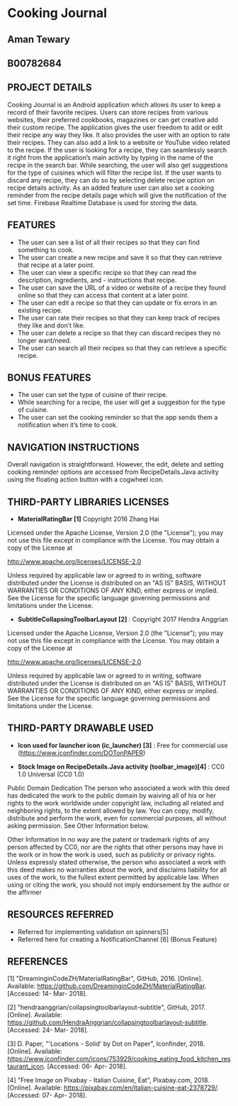 # Cooking Journal

## Aman Tewary

## B00782684

## PROJECT DETAILS

Cooking Journal is an Android application which allows its user to keep a record of their favorite recipes. Users can store recipes from various websites, their preferred cookbooks, magazines or can get creative add their custom recipe. The application gives the user freedom to add or edit their recipe any way they like. It also provides the user with an option to rate their recipes. They can also add a link to a website or YouTube video related to the recipe. If the user is looking for a recipe, they can seamlessly search it right from the application’s main activity by typing in the name of the recipe in the search bar. While searching, the user will also get suggestions for the type of cuisines which will filter the recipe list. If the user wants to discard any recipe, they can do so by selecting delete recipe option on recipe details activity. As an added feature user can also set a cooking reminder from the recipe details page which will give the notification of the set time. Firebase Realtime Database is used for storing the data.

## FEATURES

- The user can see a list of all their recipes so that they can find something to cook.
- The user can create a new recipe and save it so that they can retrieve that recipe at a later point.
- The user can view a specific recipe so that they can read the description, ingredients, and - instructions that recipe.
- The user can save the URL of a video or website of a recipe they found online so that they can access that content at a later point.
- The user can edit a recipe so that they can update or fix errors in an existing recipe.
- The user can rate their recipes so that they can keep track of recipes they like and don’t like.
- The user can delete a recipe so that they can discard recipes they no longer want/need.
- The user can search all their recipes so that they can retrieve a specific recipe.

## BONUS FEATURES

- The user can set the type of cuisine of their recipe.
- While searching for a recipe, the user will get a suggestion for the type of cuisine.
- The user can set the cooking reminder so that the app sends them a notification when it’s time to cook.

## NAVIGATION INSTRUCTIONS

Overall navigation is straightforward. However, the edit, delete and setting cooking reminder options are accessed from RecipeDetails.Java activity using the floating action button with a cogwheel icon.

## THIRD-PARTY LIBRARIES LICENSES

- **MaterialRatingBar [1]**  Copyright 2016 Zhang Hai

Licensed under the Apache License, Version 2.0 (the "License");
you may not use this file except in compliance with the License.
You may obtain a copy of the License at

   http://www.apache.org/licenses/LICENSE-2.0

Unless required by applicable law or agreed to in writing, software
distributed under the License is distributed on an "AS IS" BASIS,
WITHOUT WARRANTIES OR CONDITIONS OF ANY KIND, either express or implied.
See the License for the specific language governing permissions and
limitations under the License.

- **SubtitleCollapsingToolbarLayout [2]** : Copyright 2017 Hendra Anggrian

Licensed under the Apache License, Version 2.0 (the "License");
you may not use this file except in compliance with the License.
You may obtain a copy of the License at

   http://www.apache.org/licenses/LICENSE-2.0

Unless required by applicable law or agreed to in writing, software
distributed under the License is distributed on an "AS IS" BASIS,
WITHOUT WARRANTIES OR CONDITIONS OF ANY KIND, either express or implied.
See the License for the specific language governing permissions and
limitations under the License.

## THIRD-PARTY DRAWABLE USED

- **Icon used for launcher icon (ic_launcher) [3]** :  Free for commercial use (https://www.iconfinder.com/DOTonPAPER)

- **Stock Image on RecipeDetails.Java activity (toolbar_image)[4]** : CC0 1.0 Universal (CC0 1.0) 

Public Domain Dedication
The person who associated a work with this deed has dedicated the work to the public domain by waiving all of his or her rights to the work worldwide under copyright law, including all related and neighboring rights, to the extent allowed by law.
You can copy, modify, distribute and perform the work, even for commercial purposes, all without asking permission. See Other Information below.

Other Information
In no way are the patent or trademark rights of any person affected by CC0, nor are the rights that other persons may have in the work or in how the work is used, such as publicity or privacy rights.
Unless expressly stated otherwise, the person who associated a work with this deed makes no warranties about the work, and disclaims liability for all uses of the work, to the fullest extent permitted by applicable law.
When using or citing the work, you should not imply endorsement by the author or the affirmer

## RESOURCES REFERRED

- Referred for implementing validation on spinners[5]
- Referred here for creating a NotificationChannel [6] (Bonus Feature)


## REFERENCES

[1] "DreaminginCodeZH/MaterialRatingBar", GitHub, 2016. [Online]. Available: https://github.com/DreaminginCodeZH/MaterialRatingBar. [Accessed: 14- Mar- 2018].

[2] "hendraanggrian/collapsingtoolbarlayout-subtitle", GitHub, 2017. [Online]. Available: https://github.com/HendraAnggrian/collapsingtoolbarlayout-subtitle. [Accessed: 24- Mar- 2018].

[3] D. Paper, "'Locations - Solid' by Dot on Paper", Iconfinder, 2018. [Online]. Available: https://www.iconfinder.com/icons/753929/cooking_eating_food_kitchen_restaurant_icon. [Accessed: 06- Apr- 2018].

[4] "Free Image on Pixabay - Italian Cuisine, Eat", Pixabay.com, 2018. [Online]. Available: https://pixabay.com/en/italian-cuisine-eat-2378729/. [Accessed: 07- Apr- 2018].